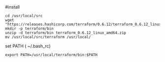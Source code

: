 
#install

```
cd /usr/local/src
wget "https://releases.hashicorp.com/terraform/0.6.12/terraform_0.6.12_linux_amd64.zip"
mkdir -p terraform/bin
unzip -d terraform/bin terraform_0.6.12_linux_amd64.zip
mv /usr/local/src/terraform /usr/local/
```

set PATH ( ~/.bash_rc)
```
export PATH=/usr/local/terraform/bin:$PATH
```
